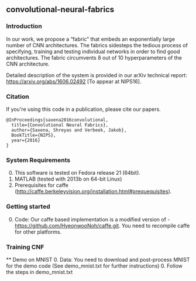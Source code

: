## convolutional-neural-fabrics

### Introduction
In our work, we propose a “fabric” that embeds an exponentially large number of CNN architectures. 
The fabrics sidesteps the tedious process of specifying, training and testing individual networks in order to find good architectures. The fabric circumvents 8 out of 10 hyperparameters of the CNN architecture. 

Detailed description of the system is provided in our arXiv technical report: https://arxiv.org/abs/1606.02492 [To appear at NIPS16].

### Citation

If you're using this code in a publication, please cite our papers.

    @InProceedings{saxena2016convolutional,
      title={Convolutional Neural Fabrics},
      author={Saxena, Shreyas and Verbeek, Jakob},
      BookTitle={NIPS},
      year={2016}
    }
    

### System Requirements

  0. This software is tested on Fedora release 21 (64bit).
  0. MATLAB (tested with 2013b on 64-bit Linux)
  0. Prerequisites for caffe (http://caffe.berkeleyvision.org/installation.html#prequequisites). 
   

### Getting started
  0. Code: Our caffe based implementation is a modified version of - https://github.com/HyeonwooNoh/caffe.git. You need to recompile caffe for other platforms.
  

  
### Training CNF

** Demo on MNIST
  0. Data: You need to download and post-process MNIST for the demo code (See demo_mnist.txt for further instructions)
  0. Follow the steps in demo_mnist.txt
  



 
